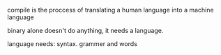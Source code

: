 compile  is the proccess of translating a human language into a machine language

binary alone doesn't do anything, it needs a language.

language needs: syntax. grammer and words


